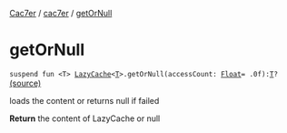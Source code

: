 [Cac7er](../index.md) / [cac7er](index.md) / [getOrNull](./get-or-null.md)

# getOrNull

`suspend fun <T> `[`LazyCache`](-lazy-cache/index.md)`<`[`T`](get-or-null.md#T)`>.getOrNull(accessCount: `[`Float`](https://kotlinlang.org/api/latest/jvm/stdlib/kotlin/-float/index.html)` = .0f): `[`T`](get-or-null.md#T)`?` [(source)](http://2wiqua.wcaokaze.com/gitbucket/wcaokaze/Cac7er/blob/master/src/main/java/cac7er/safeLoadFunctions.kt#L113)

loads the content or returns null if failed

**Return**
the content of LazyCache or null

